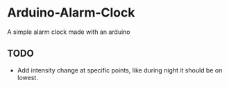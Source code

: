 # Arduino-Alarm-Clock
A simple alarm clock made with an arduino

## TODO
- Add intensity change at specific points, like during night it should be on lowest.
